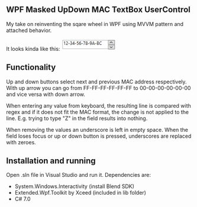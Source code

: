 ## WPF Masked UpDown MAC TextBox UserControl

My take on reinventing the sqare wheel in WPF using MVVM pattern and attached behavior.

It looks kinda like this: ![alt text](https://raw.githubusercontent.com/tsurrdurr/MaskedUpDownMACTextBox/master/MaskedUpDownMACTextBox/howitlooks.png)
## Functionality
Up and down buttons select next and previous MAC address respectively. With up arrow you can go from FF-FF-FF-FF-FF-FF to 00-00-00-00-00-00 and vice versa with down arrow.

When entering any value from keyboard, the resulting line is compared with regex and if it does not fit the MAC format, the change is not applied to the line. E.g. trying to type "Z" in the field results into nothing.

When removing the values an underscore is left in empty space. When the field loses focus or up or down button is pressed, underscores are replaced with zeroes.

## Installation and running

Open .sln file in Visual Studio and run it. Dependencies are:
- System.Windows.Interactivity (install Blend SDK)
- Extended.Wpf.Toolkit by Xceed (included in lib folder)
- C# 7.0
